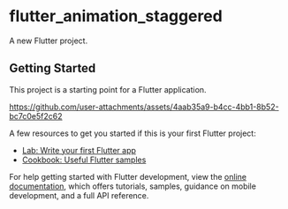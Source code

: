 # flutter_animation_staggered

A new Flutter project.

## Getting Started

This project is a starting point for a Flutter application.


https://github.com/user-attachments/assets/4aab35a9-b4cc-4bb1-8b52-bc7c0e5f2c62



A few resources to get you started if this is your first Flutter project:

- [Lab: Write your first Flutter app](https://docs.flutter.dev/get-started/codelab)
- [Cookbook: Useful Flutter samples](https://docs.flutter.dev/cookbook)

For help getting started with Flutter development, view the
[online documentation](https://docs.flutter.dev/), which offers tutorials,
samples, guidance on mobile development, and a full API reference.
